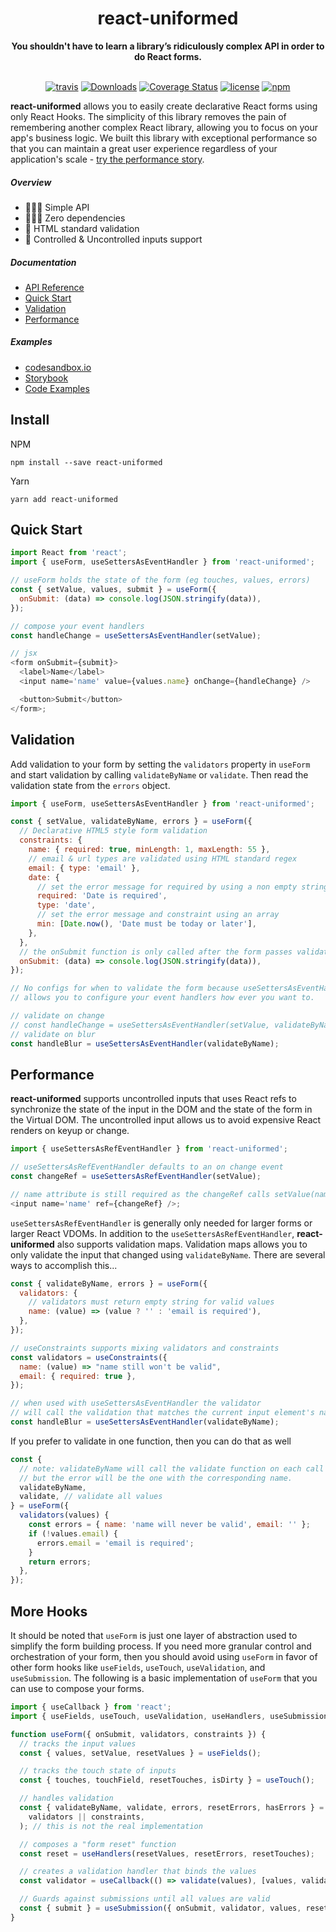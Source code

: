 <div align="center"><p align="center">
<h1>react-uniformed</h1>
<b>You shouldn't have to learn a library’s ridiculously complex API in order to do React forms.</b></u></i><br/><br/>

[![travis](https://travis-ci.com/j-a-y-h/react-uniformed.svg?branch=develop)](https://travis-ci.com/j-a-y-h/react-uniformed.svg?branch=develop)
[![Downloads](https://img.shields.io/npm/dt/react-uniformed.svg?style=flat)](https://img.shields.io/npm/dt/react-uniformed.svg?style=flat)
[![Coverage Status](https://coveralls.io/repos/github/j-a-y-h/react-uniformed/badge.svg?branch=develop)](https://coveralls.io/github/j-a-y-h/react-uniformed?branch=develop)
[![license](https://badgen.now.sh/badge/license/MIT)](./LICENSE)
[![npm](https://badgen.net/bundlephobia/minzip/react-uniformed)](https://badgen.net/bundlephobia/minzip/react-uniformed)

</p></div>

**react-uniformed** allows you to easily create declarative React forms using only React Hooks. The simplicity of this library removes the pain of remembering another complex React library, allowing you to focus on your app's business logic. We built this library with exceptional performance so that you can maintain a great user experience regardless of your application's scale - [try the performance story](https://github.com/j-a-y-h/react-uniformed/blob/develop/stories).

##### Overview

- ‍️💆🏾‍♂️ Simple API
- 🙅🏻‍♀️ Zero dependencies
- 📜 HTML standard validation
- 🚀 Controlled & Uncontrolled inputs support

##### Documentation

- [API Reference](https://github.com/j-a-y-h/react-uniformed/blob/develop/docs/README.md)
- [Quick Start](#quick-start)
- [Validation](#validation)
- [Performance](#performance)

##### Examples

- [codesandbox.io](https://codesandbox.io/s/react-uniformed-nwj10)
- [Storybook](https://github.com/j-a-y-h/react-uniformed/blob/develop/stories)
- [Code Examples](https://github.com/j-a-y-h/react-uniformed/blob/develop/examples/)

## Install

NPM

```shell
npm install --save react-uniformed
```

Yarn

```shell
yarn add react-uniformed
```

## Quick Start

```javascript
import React from 'react';
import { useForm, useSettersAsEventHandler } from 'react-uniformed';

// useForm holds the state of the form (eg touches, values, errors)
const { setValue, values, submit } = useForm({
  onSubmit: (data) => console.log(JSON.stringify(data)),
});

// compose your event handlers
const handleChange = useSettersAsEventHandler(setValue);

// jsx
<form onSubmit={submit}>
  <label>Name</label>
  <input name='name' value={values.name} onChange={handleChange} />

  <button>Submit</button>
</form>;
```

## Validation

Add validation to your form by setting the `validators` property in `useForm` and start validation by calling `validateByName` or `validate`. Then read the validation state from the `errors` object.

```javascript
import { useForm, useSettersAsEventHandler } from 'react-uniformed';

const { setValue, validateByName, errors } = useForm({
  // Declarative HTML5 style form validation
  constraints: {
    name: { required: true, minLength: 1, maxLength: 55 },
    // email & url types are validated using HTML standard regex
    email: { type: 'email' },
    date: {
      // set the error message for required by using a non empty string
      required: 'Date is required',
      type: 'date',
      // set the error message and constraint using an array
      min: [Date.now(), 'Date must be today or later'],
    },
  },
  // the onSubmit function is only called after the form passes validation.
  onSubmit: (data) => console.log(JSON.stringify(data)),
});

// No configs for when to validate the form because useSettersAsEventHandler
// allows you to configure your event handlers how ever you want to.

// validate on change
// const handleChange = useSettersAsEventHandler(setValue, validateByName);
// validate on blur
const handleBlur = useSettersAsEventHandler(validateByName);
```

## Performance

**react-uniformed** supports uncontrolled inputs that uses React refs to synchronize the state of the input in the DOM and the state of the form in the Virtual DOM. The uncontrolled input allows us to avoid expensive React renders on keyup or change.

```javascript
import { useSettersAsRefEventHandler } from 'react-uniformed';

// useSettersAsRefEventHandler defaults to an on change event
const changeRef = useSettersAsRefEventHandler(setValue);

// name attribute is still required as the changeRef calls setValue(name, value) on change
<input name='name' ref={changeRef} />;
```

`useSettersAsRefEventHandler` is generally only needed for larger forms or larger React VDOMs. In addition to the `useSettersAsRefEventHandler`, **react-uniformed** also supports validation maps. Validation maps allows you to only validate the input that changed using `validateByName`. There are several ways to accomplish this...

```javascript
const { validateByName, errors } = useForm({
  validators: {
    // validators must return empty string for valid values
    name: (value) => (value ? '' : 'email is required'),
  },
});

// useConstraints supports mixing validators and constraints
const validators = useConstraints({
  name: (value) => "name still won't be valid",
  email: { required: true },
});

// when used with useSettersAsEventHandler the validator
// will call the validation that matches the current input element's name
const handleBlur = useSettersAsEventHandler(validateByName);
```

If you prefer to validate in one function, then you can do that as well

```javascript
const {
  // note: validateByName will call the validate function on each call
  // but the error will be the one with the corresponding name.
  validateByName,
  validate, // validate all values
} = useForm({
  validators(values) {
    const errors = { name: 'name will never be valid', email: '' };
    if (!values.email) {
      errors.email = 'email is required';
    }
    return errors;
  },
});
```

## More Hooks

It should be noted that `useForm` is just one layer of abstraction used to simplify the form building process. If you need more granular control and orchestration of your form, then you should avoid using `useForm` in favor of other form hooks like `useFields`, `useTouch`, `useValidation`, and `useSubmission`. The following is a basic implementation of `useForm` that you can use to compose your forms.

```javascript
import { useCallback } from 'react';
import { useFields, useTouch, useValidation, useHandlers, useSubmission } from 'react-uniformed';

function useForm({ onSubmit, validators, constraints }) {
  // tracks the input values
  const { values, setValue, resetValues } = useFields();

  // tracks the touch state of inputs
  const { touches, touchField, resetTouches, isDirty } = useTouch();

  // handles validation
  const { validateByName, validate, errors, resetErrors, hasErrors } = useValidation(
    validators || constraints,
  ); // this is not the real implementation

  // composes a "form reset" function
  const reset = useHandlers(resetValues, resetErrors, resetTouches);

  // creates a validation handler that binds the values
  const validator = useCallback(() => validate(values), [values, validate]);

  // Guards against submissions until all values are valid
  const { submit } = useSubmission({ onSubmit, validator, values, reset, disabled: hasErrors });
}
```
